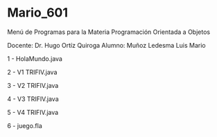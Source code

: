 # Mario_601

Menú de Programas para la Materia Programación Orientada a Objetos

Docente: Dr. Hugo Ortíz Quiroga
Alumno: Muñoz Ledesma Luis Mario

1 - HolaMundo.java

2 - V1 TRIFIV.java

3 - V2 TRIFIV.java

4 - V3 TRIFIV.java

5 - V4 TRIFIV.java

6 - juego.fla
